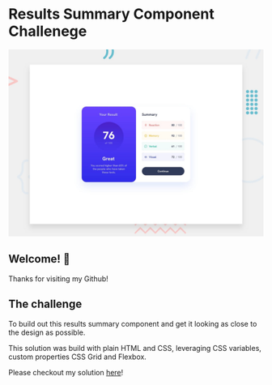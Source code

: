 # Results Summary Component Challenege

![Design preview for the Results summary component coding challenge](./design/desktop-preview.jpg)

## Welcome! 👋

Thanks for visiting my Github!

## The challenge

To build out this results summary component and get it looking as close to the design as possible.

This solution was build with plain HTML and CSS, leveraging CSS variables, custom properties CSS Grid and Flexbox.

Please checkout my solution [here](https://karse22.github.io/results-summary-component-main/)!

